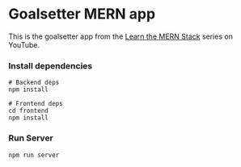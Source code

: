 # Goalsetter MERN app

This is the goalsetter app from the [Learn the MERN Stack](https://www.youtube.com/watch?v=-0exw-9YJBo) series on YouTube.

### Install dependencies

```
# Backend deps
npm install

# Frontend deps
cd frontend
npm install
```

### Run Server

```
npm run server
```
